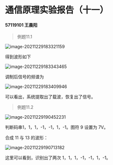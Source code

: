 # 通信原理实验报告（十一）

#### **57119101 王晨阳**

> 例题11.1

![image-20211229183321159](C:/Users/83442/AppData/Roaming/Typora/typora-user-images/image-20211229183321159.png)

得到波形如下

![image-20211229183343465](C:/Users/83442/AppData/Roaming/Typora/typora-user-images/image-20211229183343465.png)

调制后信号的频谱为

![image-20211229183409946](C:/Users/83442/AppData/Roaming/Typora/typora-user-images/image-20211229183409946.png)

可以看出，系统提取出了载波，恢复出了信号。

> 例题11.2

![image-20211229190452231](C:/Users/83442/AppData/Roaming/Typora/typora-user-images/image-20211229190452231.png)

判断码串1，1，1，-1，-1，1，-1。图符 9 设置为 7V。

合成 11 与 13 的波形：

![image-20211229190713182](C:/Users/83442/AppData/Roaming/Typora/typora-user-images/image-20211229190713182.png)

这里可以看到，识别出了两次 1，1，1，-1，-1，1，-1。
